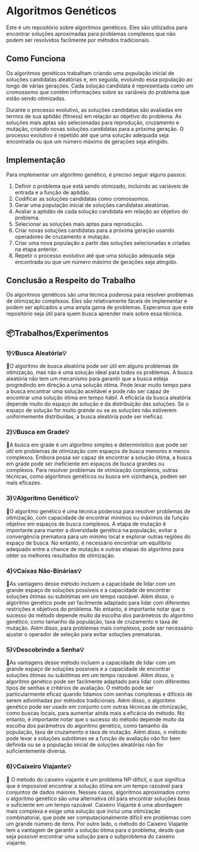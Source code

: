 
</head>
<body>
	<h1>Algoritmos Genéticos</h1>
  <p>Este é um repositório sobre algoritmos genéticos. Eles são utilizados para encontrar soluções aproximadas para problemas complexos que não podem ser resolvidos facilmente por métodos tradicionais.</p>

<h2>Como Funciona</h2>

<p>Os algoritmos genéticos trabalham criando uma população inicial de soluções candidatas aleatórias e, em seguida, evoluindo essa população ao longo de várias gerações. Cada solução candidata é representada como um cromossomo que contém informações sobre as variáveis do problema que estão sendo otimizadas.</p>

<p>Durante o processo evolutivo, as soluções candidatas são avaliadas em termos de sua aptidão (fitness) em relação ao objetivo do problema. As soluções mais aptas são selecionadas para reprodução, cruzamento e mutação, criando novas soluções candidatas para a próxima geração. O processo evolutivo é repetido até que uma solução adequada seja encontrada ou que um número máximo de gerações seja atingido.</p>

<h2>Implementação</h2>

<p>Para implementar um algoritmo genético, é preciso seguir alguns passos:</p>

<ol>
	<li>Definir o problema que está sendo otimizado, incluindo as variáveis de entrada e a função de aptidão.</li>
	<li>Codificar as soluções candidatas como cromossomos.</li>
	<li>Gerar uma população inicial de soluções candidatas aleatórias.</li>
	<li>Avaliar a aptidão de cada solução candidata em relação ao objetivo do problema.</li>
	<li>Selecionar as soluções mais aptas para reprodução.</li>
	<li>Criar novas soluções candidatas para a próxima geração usando operadores de cruzamento e mutação.</li>
	<li>Criar uma nova população a partir das soluções selecionadas e criadas na etapa anterior.</li>
	<li>Repetir o processo evolutivo até que uma solução adequada seja encontrada ou que um número máximo de gerações seja atingido.</li>
</ol>

<h2>Conclusão a Respeito do Trabalho</h2>

<p>Os algoritmos genéticos são uma técnica poderosa para resolver problemas de otimização complexos. Eles são relativamente fáceis de implementar e podem ser aplicados a uma ampla gama de problemas. Esperamos que este repositório seja útil para quem busca aprender mais sobre essa técnica.</p>

<h2>📦Trabalhos/Experimentos</h2>

  
  <h3> 1)💡Busca Aleatória💡</h3>
  
<p>📝O algoritmo de busca aleatória pode ser útil em alguns problemas de otimização, mas não é uma solução ideal para todos os problemas. A busca aleatória não tem um mecanismo para garantir que a busca esteja progredindo em direção a uma solução ótima. Pode levar muito tempo para a busca encontrar uma solução aceitável e pode não ser capaz de encontrar uma solução ótima em tempo hábil. A eficácia da busca aleatória depende muito do espaço de solução e da distribuição das soluções. Se o espaço de solução for muito grande ou se as soluções não estiverem uniformemente distribuídas, a busca aleatória pode ser ineficaz.

<h3> 2)💡Busca em Grade💡</h3>
  
<p>📝A busca em grade é um algoritmo simples e determinístico que pode ser útil em problemas de otimização com espaços de busca menores e menos complexos. Embora possa ser capaz de encontrar a solução ótima, a busca em grade pode ser ineficiente em espaços de busca grandes ou complexos. Para resolver problemas de otimização complexos, outras técnicas, como algoritmos genéticos ou busca em vizinhança, podem ser mais eficazes.  

<h3> 3)💡Algoritmo Genético💡</h3>  
  
<p>📝O algoritmo genético é uma técnica poderosa para resolver problemas de otimização, com capacidade de encontrar mínimos ou máximos da função objetivo em espaços de busca complexos. A etapa de mutação é importante para manter a diversidade genética na população, evitar a convergência prematura para um mínimo local e explorar outras regiões do espaço de busca. No entanto, é necessário encontrar um equilíbrio adequado entre a chance de mutação e outras etapas do algoritmo para obter os melhores resultados de otimização.

<h3> 4)💡Caixas Não-Binárias💡</h3>  
  
<p>📝As vantagens desse método incluem a capacidade de lidar com um grande espaço de soluções possíveis e a capacidade de encontrar soluções ótimas ou subótimas em um tempo razoável. Além disso, o algoritmo genético pode ser facilmente adaptado para lidar com diferentes restrições e objetivos do problema. No entanto, é importante notar que o sucesso do método depende muito da escolha dos parâmetros do algoritmo genético, como tamanho da população, taxa de cruzamento e taxa de mutação. Além disso, para problemas mais complexos, pode ser necessário ajustar o operador de seleção para evitar soluções prematuras.

<h3> 5)💡Descobrindo a Senha💡</h3>  
  
<p>📝As vantagens desse método incluem a capacidade de lidar com um grande espaço de soluções possíveis e a capacidade de encontrar soluções ótimas ou subótimas em um tempo razoável. Além disso, o algoritmo genético pode ser facilmente adaptado para lidar com diferentes tipos de senhas e critérios de avaliação. O método pode ser particularmente eficaz quando lidamos com senhas complexas e difíceis de serem adivinhadas por métodos tradicionais. Além disso, o algoritmo genético pode ser usado em conjunto com outras técnicas de otimização, como buscas locais, para aumentar ainda mais a eficácia do método. No entanto, é importante notar que o sucesso do método depende muito da escolha dos parâmetros do algoritmo genético, como tamanho da população, taxa de cruzamento e taxa de mutação. Além disso, o método pode levar a soluções subótimas se a função de avaliação não for bem definida ou se a população inicial de soluções aleatórias não for suficientemente diversa.

<h3> 6)💡Caixeiro Viajante💡</h3>  
  
<p>📝  O método do caixeiro viajante é um problema NP-difícil, o que significa que é impossível encontrar a solução ótima em um tempo razoável para conjuntos de dados maiores. Nesses casos, algoritmos aproximados como o algoritmo genético são uma alternativa útil para encontrar soluções boas o suficiente em um tempo razoável. Caixeiro Viajante é uma abordagem mais complexa e exige uma solução que inclui uma otimização combinatorial, que pode ser computacionalmente difícil em problemas com um grande número de itens. Por outro lado, o método do Caixeiro Viajante tem a vantagem de garantir a solução ótima para o problema, desde que seja possível encontrar uma solução para o subproblema do caixeiro viajante.


</body>
</html>
